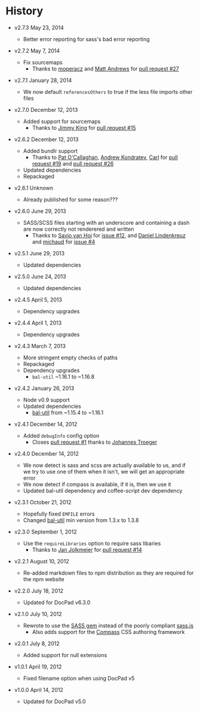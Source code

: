 # History

- v2.7.3 May 23, 2014
	- Better error reporting for sass's bad error reporting

- v2.7.2 May 7, 2014
	- Fix sourcemaps
		- Thanks to [moperacz](https://github.com/moperacz) and [Matt Andrews](https://github.com/matthew-andrews) for [pull request #27](https://github.com/docpad/docpad-plugin-sass/pull/27)

- v2.7.1 January 28, 2014
	- We now default `referencesOthers` to true if the less file imports other files

- v2.7.0 December 12, 2013
	- Added support for sourcemaps
		- Thanks to [Jimmy King](https://github.com/jking90) for [pull request #15](https://github.com/docpad/docpad-plugin-sass/pull/15)

- v2.6.2 December 12, 2013
	- Added bundlr support
		- Thanks to [Pat O'Callaghan](https://github.com/patocallaghan), [Andrew Kondratev](https://github.com/andruhon), [Carl](https://github.com/erutan) for [pull request #19](https://github.com/docpad/docpad-plugin-sass/pull/19) and [pull request #26](https://github.com/docpad/docpad-plugin-sass/pull/26)
	- Updated dependencies
	- Repackaged

- v2.6.1 Unknown
	- Already published for some reason???

- v2.6.0 June 29, 2013
	- SASS/SCSS files starting with an underscore and containing a dash are now correctly not renderered and written
		- Thanks to [Savio van Hoi](https://github.com/saviomuc) for [issue #12](https://github.com/docpad/docpad-plugin-sass/issues/12), and [Daniel Lindenkreuz](https://github.com/dlindenkreuz) and [michaud](https://github.com/michaud) for [issue #4](https://github.com/docpad/docpad-plugin-sass/issues/4)

- v2.5.1 June 29, 2013
	- Updated dependencies

- v2.5.0 June 24, 2013
	- Updated dependencies

- v2.4.5 April 5, 2013
	- Dependency upgrades

- v2.4.4 April 1, 2013
	- Dependency upgrades

- v2.4.3 March 7, 2013
	- More stringent empty checks of paths
	- Repackaged
	- Dependency upgrades
		-  `bal-util` ~1.16.1 to ~1.16.8

- v2.4.2 January 26, 2013
	- Node v0.9 support
	- Updated dependencies
		- [bal-util](https://github.com/balupton/bal-util) from ~1.15.4 to ~1.16.1

- v2.4.1 December 14, 2012
	- Added `debugInfo` config option
		- Closes [pull request #1](https://github.com/docpad/docpad-plugin-sass/pull/1) thanks to [Johannes Troeger](https://github.com/designaholic)

- v2.4.0 December 14, 2012
	- We now detect is sass and scss are actually available to us, and if we try to use one of them when it isn't, we will get an appropriate error
	- We now detect if compass is available, if it is, then we use it
	- Updated bal-util dependency and coffee-script dev dependency
 
- v2.3.1 October 21, 2012
	- Hopefully fixed `EMFILE` errors
	- Changed [bal-util](http://balupton.com/project/bal-util) min version from 1.3.x to 1.3.8

- v2.3.0 September 1, 2012
	- Use the `requireLibraries` option to require sass libaries
		- Thanks to [Jan Jolkmeier](https://github.com/jouz) for [pull request #14](https://github.com/bevry/docpad-extras/pull/14)

- v2.2.1 August 10, 2012
	- Re-added markdown files to npm distribution as they are required for the npm website

- v2.2.0 July 18, 2012
	- Updated for DocPad v6.3.0

- v2.1.0 July 10, 2012
	- Rewrote to use the [SASS gem](http://rubygems.org/gems/sass/) instead of the poorly compliant [sass.js](https://github.com/visionmedia/sass.js)
		 - Also adds support for the [Compass](http://compass-style.org/) CSS authoring framework

- v2.0.1 July 8, 2012
	- Added support for null extensions

- v1.0.1 April 19, 2012
	- Fixed filename option when using DocPad v5

- v1.0.0 April 14, 2012
	- Updated for DocPad v5.0
